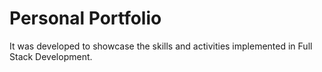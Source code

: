 # Personal Portfolio

It was developed to showcase the skills and activities implemented in Full Stack Development.
